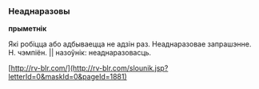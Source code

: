 ### Неаднаразовы
**прыметнік**

Які робіцца або адбываецца не адзін раз. Неаднаразовае запрашэнне. Н. чэмпіён. || назоўнік: неаднаразовасць.

<a rel="author">[http://rv-blr.com/](http://rv-blr.com/slounik.jsp?letterId=0&maskId=0&pageId=1881)</a>
